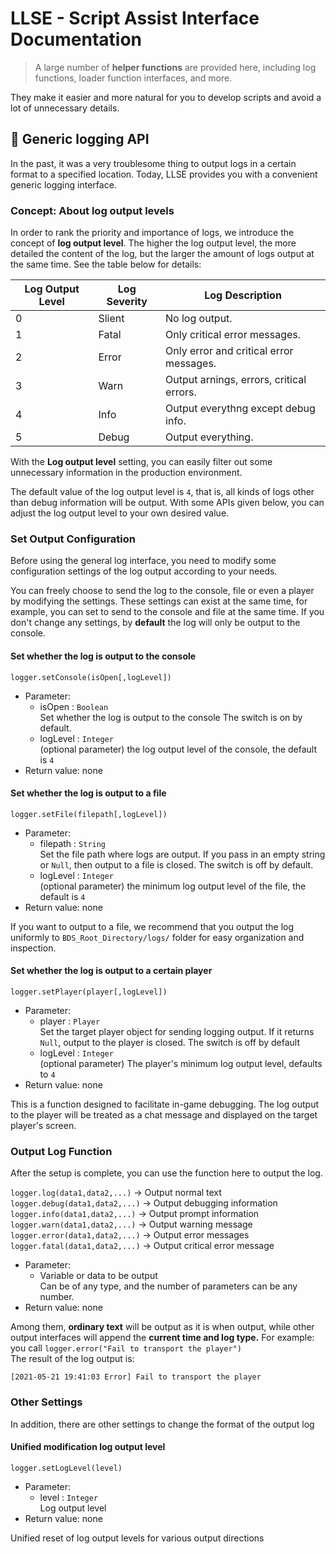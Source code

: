 # LLSE - Script Assist Interface Documentation

> A large number of **helper functions** are provided here, including log functions, loader function interfaces, and more.

They make it easier and more natural for you to develop scripts and avoid a lot of unnecessary details.

## 📅 Generic logging API 

In the past, it was a very troublesome thing to output logs in a certain format to a specified location. 
Today, LLSE provides you with a convenient generic logging interface. 

### Concept: About log output levels

In order to rank the priority and importance of logs, we introduce the concept of **log output level**.
The higher the log output level, the more detailed the content of the log, but the larger the amount of logs output at the same time. 
See the table below for details: 

| Log Output Level | Log Severity | Log Description                          |
| ---------------- | ------------ | ---------------------------------------- |
| 0                | Slient       | No log output.                           |
| 1                | Fatal        | Only critical error messages.            |
| 2                | Error        | Only error and critical error messages.  |
| 3                | Warn         | Output arnings, errors, critical errors. |
| 4                | Info         | Output everythng except debug info.      |
| 5                | Debug        | Output everything.                       |

With the **Log output level** setting, you can easily filter out some unnecessary information in the production environment.

The default value of the log output level is `4`, that is, all kinds of logs other than debug information will be output. 
With some APIs given below, you can adjust the log output level to your own desired value. 



### Set Output Configuration

Before using the general log interface, you need to modify some configuration settings of the log output according to your needs.

You can freely choose to send the log to the console, file or even a player by modifying the settings.
These settings can exist at the same time, for example, you can set to send to the console and file at the same time.
If you don't change any settings, by **default** the log will only be output to the console. 

#### Set whether the log is output to the console

`logger.setConsole(isOpen[,logLevel])`

- Parameter:
  - isOpen : `Boolean`  
    Set whether the log is output to the console
    The switch is on by default.  
  - logLevel : `Integer`  
    (optional parameter) the log output level of the console, the default is `4` 
- Return value: none 



#### Set whether the log is output to a file

`logger.setFile(filepath[,logLevel])`

- Parameter:
  - filepath : `String`  
    Set the file path where logs are output. 
    If you pass in an empty string or `Null`, then output to a file is closed.
    The switch is off by default.
  - logLevel : `Integer`  
    (optional parameter) the minimum log output level of the file, the default is `4` 
- Return value: none 

If you want to output to a file, we recommend that you output the log uniformly to `BDS_Root_Directory/logs/` folder for easy organization and inspection.



#### Set whether the log is output to a certain player

`logger.setPlayer(player[,logLevel])`

- Parameter:
  - player : `Player`  
    Set the target player object for sending logging output.
    If it returns `Null`, output to the player is closed.
    The switch is off by default
  - logLevel : `Integer`  
    (optional parameter) The player's minimum log output level, defaults to `4`    
- Return value: none 

This is a function designed to facilitate in-game debugging. The log output to the player will be treated as a chat message and displayed on the target player's screen.



 ### Output Log Function

After the setup is complete, you can use the function here to output the log.

`logger.log(data1,data2,...)` -> Output normal text  
`logger.debug(data1,data2,...)` -> Output debugging information  
`logger.info(data1,data2,...)`  -> Output prompt information  
`logger.warn(data1,data2,...)`  -> Output warning message  
`logger.error(data1,data2,...)`  -> Output error messages  
`logger.fatal(data1,data2,...)`  -> Output critical error message

- Parameter:
  - Variable or data to be output  
    Can be of any type, and the number of parameters can be any number.
- Return value: none 

Among them, **ordinary text** will be output as it is when output, while other output interfaces will append the **current time and log type.**
For example: you call `logger.error("Fail to transport the player")`  
The result of the log output is: 

```log
[2021-05-21 19:41:03 Error] Fail to transport the player
```



### Other Settings

In addition, there are other settings to change the format of the output log

#### Unified modification log output level

`logger.setLogLevel(level)`

- Parameter:
  - level : `Integer`  
    Log output level    
- Return value: none 

Unified reset of log output levels for various output directions 

